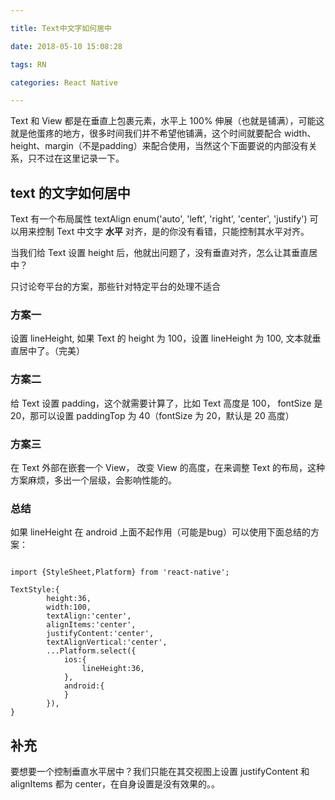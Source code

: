 ```yaml
---

title: Text中文字如何居中

date: 2018-05-10 15:08:28

tags: RN

categories: React Native

---
```



Text 和 View 都是在垂直上包裹元素，水平上 100% 伸展（也就是铺满），可能这就是他蛋疼的地方，很多时间我们并不希望他铺满，这个时间就要配合 width、height、margin（不是padding）来配合使用，当然这个下面要说的内部没有关系，只不过在这里记录一下。

## text 的文字如何居中

Text 有一个布局属性 textAlign enum('auto', 'left', 'right', 'center', 'justify') 可以用来控制 Text 中文字 **水平** 对齐，是的你没有看错，只能控制其水平对齐。

当我们给 Text 设置 height 后，他就出问题了，没有垂直对齐，怎么让其垂直居中？

只讨论夸平台的方案，那些针对特定平台的处理不适合

### 方案一

设置 lineHeight, 如果 Text 的 height 为 100，设置 lineHeight 为 100, 文本就垂直居中了。（完美）

### 方案二

给 Text 设置 padding，这个就需要计算了，比如 Text 高度是 100， fontSize 是 20，那可以设置 paddingTop 为 40（fontSize 为 20，默认是 20 高度）

### 方案三

在 Text 外部在嵌套一个 View， 改变 View 的高度，在来调整 Text 的布局，这种方案麻烦，多出一个层级，会影响性能的。

### 总结

如果 lineHeight 在 android 上面不起作用（可能是bug）可以使用下面总结的方案：

```

import {StyleSheet,Platform} from 'react-native';

TextStyle:{
        height:36,
        width:100,
        textAlign:'center',
        alignItems:'center',
        justifyContent:'center',
        textAlignVertical:'center',
        ...Platform.select({
            ios:{
                lineHeight:36,
            },
            android:{
            }
        }),
}

```

## 补充

要想要一个控制垂直水平居中？我们只能在其交视图上设置 justifyContent 和 alignItems 都为 center，在自身设置是没有效果的。。

